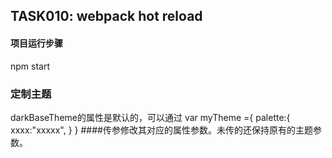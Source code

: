 ## TASK010: webpack hot reload


#### 项目运行步骤

 npm start
### 定制主题
darkBaseTheme的属性是默认的，可以通过
    var myTheme ={
      palette:{
        xxxx:"xxxxx",
      }
    }
####传参修改其对应的属性参数。未传的还保持原有的主题参数。

